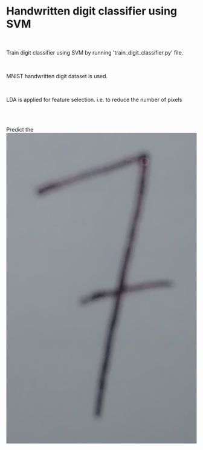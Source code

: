 <h1>Handwritten digit classifier using SVM</h1>
<br>
<p>Train digit classifier using SVM by running 'train_digit_classifier.py' file.</p>
<br>
<p>MNIST handwritten digit dataset is used.</p>
<br>
  <p>LDA is applied for feature selection. i.e. to reduce the number of pixels</p>
  <br><br>
  <p>Predict the
<img src = "7.jpg">
